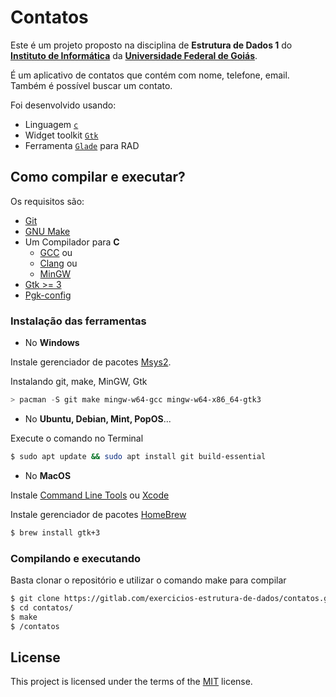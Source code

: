 # Contatos

Este é um projeto proposto na disciplina de **Estrutura de Dados 1** do [**Instituto de Informática**](https://inf.ufg.br/) da [**Universidade Federal de Goiás**](https://www.ufg.br/).

É um aplicativo de contatos que contém com nome, telefone, email. Também é possível buscar um contato.

Foi desenvolvido usando:
- Linguagem [`c`](https://en.wikipedia.org/wiki/C_(programming_language))
- Widget toolkit [`Gtk`](https://www.gtk.org/)
- Ferramenta [`Glade`](https://gitlab.gnome.org/GNOME/glade) para RAD

## Como compilar e executar?

Os requisitos são:
* [Git](https://git-scm.com/)
* [GNU Make](https://www.gnu.org/software/make/)
* Um Compilador para **C**
    * [GCC](https://gcc.gnu.org/) ou
    * [Clang](https://clang.llvm.org/) ou
    * [MinGW](https://www.mingw-w64.org/)
* [Gtk >= 3](https://www.gtk.org/docs/installations/)
* [Pgk-config](https://www.freedesktop.org/wiki/Software/pkg-config/)

### Instalação das ferramentas
* No **Windows**

Instale gerenciador de pacotes [Msys2](https://www.msys2.org/).

Instalando git, make, MinGW, Gtk
```powershell
> pacman -S git make mingw-w64-gcc mingw-w64-x86_64-gtk3
```

* No **Ubuntu, Debian, Mint, PopOS**...</br>

Execute o comando no Terminal
```bash
$ sudo apt update && sudo apt install git build-essential
```

* No **MacOS** </br>

Instale [Command Line Tools](https://developer.apple.com/download/all/) ou [Xcode](https://developer.apple.com/download/all/)

Instale gerenciador de pacotes [HomeBrew](https://brew.sh/)
```zsh
$ brew install gtk+3
```
### Compilando e executando
Basta clonar o repositório e utilizar o comando make para compilar
```bash
$ git clone https://gitlab.com/exercicios-estrutura-de-dados/contatos.git
$ cd contatos/
$ make
$ /contatos
```

## License
This project is licensed under the terms of the [MIT](https://choosealicense.com/licenses/mit/) license.